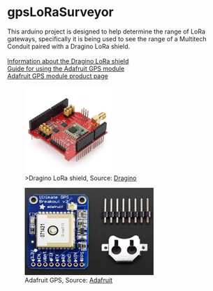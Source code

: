 # gpsLoRaSurveyor

This arduino project is designed to help determine the range of LoRa gateways,
specifically it is being used to see the range of a Multitech Conduit paired with a Dragino LoRa shield.<br><br>
<a href="http://wiki.dragino.com/index.php?title=Lora_Shield">Information about the Dragino LoRa shield</a>
<br>
<a href="https://learn.adafruit.com/adafruit-ultimate-gps/overview">Guide for using the Adafruit GPS module</a>
<br>
<a href="https://www.adafruit.com/product/746">Adafruit GPS module product page</a>

<figure>
  <img src="draginoLoRaShield.jpg" alt="Dragino shield" height="200" width="200">
  <figcaption>>Dragino LoRa shield, Source: <a href="http://wiki.dragino.com/index.php?title=Lora_Shield">Dragino</a></figcaption>
</figure>
<figure>
  <img src="adafruitGps.jpg" alt="Adafruit GPS module" height="200" width="295"> 
  <figcaption>Adafruit GPS, Source: <a href="https://learn.adafruit.com/adafruit-ultimate-gps/overview">Adafruit</a></figcaption>
</figure>
